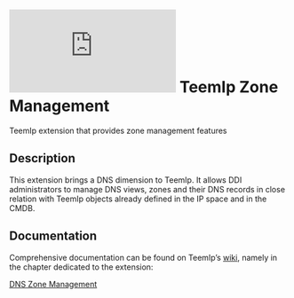 # ![](https://wiki.teemip.net/lib/exe/fetch.php?media=extensions:picto_dnszonemanagement.png "") TeemIp Zone Management

TeemIp extension that provides zone management features

## Description

This extension brings a DNS dimension to TeemIp. It allows DDI administrators to manage DNS views, zones and their DNS records in close
relation with TeemIp objects already defined in the IP space and in the CMDB.

## Documentation

Comprehensive documentation can be found on TeemIp’s [wiki][1], namely in the chapter dedicated to the extension:

[DNS Zone Management][2]

[1]: https://wiki.teemip.net

[2]: https://wiki.teemip.net/doku.php?id=extensions:teemip-zone-mgmt
